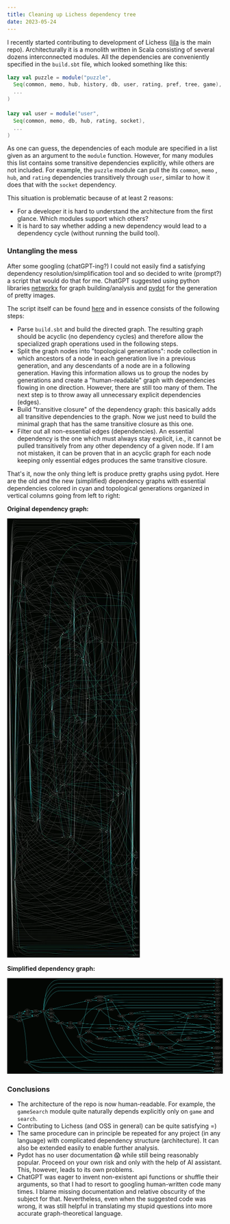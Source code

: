 ```yaml
---
title: Cleaning up Lichess dependency tree
date: 2023-05-24
---
```


I recently started contributing to development of Lichess ([lila](https://github.com/lichess-org/lila) is the main repo).
Architecturally it is a monolith written in Scala consisting of several dozens interconnected modules.
All the dependencies are conveniently specified in the `build.sbt` file, which looked something like this:

```scala
lazy val puzzle = module("puzzle",
  Seq(common, memo, hub, history, db, user, rating, pref, tree, game),
  ...
)

lazy val user = module("user",
  Seq(common, memo, db, hub, rating, socket),
  ...
)
```

As one can guess, the dependencies of each module are specified in a list given as an argument to the `module` function.
However, for many modules this list contains some transitive dependencies explicitly, while others are not included.
For example, the `puzzle` module can pull the its `common`, `memo` , `hub`, and `rating` dependencies transitively through `user`, similar to how it does that with the `socket` dependency.

This situation is problematic because of at least 2 reasons:
- For a developer it is hard to understand the architecture from the first glance.
  Which modules support which others?
- It is hard to say whether adding a new dependency would lead to a dependency cycle (without running the build tool).

### Untangling the mess

After some googling (chatGPT-ing?) I could not easily find a satisfying dependency resolution/simplification tool and so decided to write (prompt?) a script that would do that for me.
ChatGPT suggested using python libraries [networkx](https://networkx.org/) for graph building/analysis and [pydot](https://github.com/pydot/pydot) for the generation of pretty images.

The script itself can be found [here](https://github.com/lichess-org/lila/blob/c0ea98d0cd5ce61a8aaf0cf50f42455e16463415/bin/dependency-graph.py) and in essence consists of the following steps:
- Parse `build.sbt` and build the directed graph.
  The resulting graph should be acyclic (no dependency cycles) and therefore allow the specialized graph operations used in the following steps.
- Split the graph nodes into "topological generations": node collection in which ancestors of a node in each generation live in a previous generation, and any descendants of a node are in a following generation.
  Having this information allows us to group the nodes by generations and create a "human-readable" graph with dependencies flowing in one direction.
  However, there are still too many of them.
  The next step is to throw away all unnecessary explicit dependencies (edges).
- Build "transitive closure" of the dependency graph: this basically adds all transitive dependencies to the graph.
  Now we just need to build the minimal graph that has the same transitive closure as this one.
- Filter out all non-essential edges (dependencies).
  An essential dependency is the one which must always stay explicit, i.e., it cannot be pulled transitively from any other dependency of a given node.
  If I am not mistaken, it can be proven that in an acyclic graph for each node keeping only essential edges produces the same transitive closure.

That's it, now the only thing left is produce pretty graphs using pydot.
Here are the old and the new (simplified) dependency graphs with essential dependencies colored in cyan and topological generations organized in vertical columns going from left to right:

**Original dependency graph:**

![Original Lichess dependency graph](../../assets/dependency-graph-old.webp)

**Simplified dependency graph:**

![Simplified Lichess dependency graph](../../assets/dependency-graph-new.webp)

### Conclusions

- The architecture of the repo is now human-readable. For example, the `gameSearch` module quite naturally depends explicitly only on `game` and `search`.
- Contributing to Lichess (and OSS in general) can be quite satisfying =)
- The same procedure can in principle be repeated for any project (in any language) with complicated dependency structure (architecture).
  It can also be extended easily to enable further analysis.
- Pydot has no user documentation 😱 while still being reasonably popular.
  Proceed on your own risk and only with the help of AI assistant. This, however, leads to its own problems.
- ChatGPT was eager to invent non-existent api functions or shuffle their arguments, so that I had to resort to googling human-written code many times.
  I blame missing documentation and relative obscurity of the subject for that.
  Nevertheless, even when the suggested code was wrong, it was still helpful in translating my stupid questions into more accurate graph-theoretical language.
